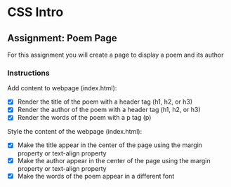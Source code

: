 # CSS Intro

## Assignment: Poem Page

For this assignment you will create a page to display a poem and its author

### Instructions
Add content to webpage (index.html):
- [x] Render the title of the poem with a header tag (h1, h2, or h3) 
- [x] Render the author of the poem with a header tag (h1, h2, or h3)
- [x] Render the words of the poem with a p tag (p)

Style the content of the webpage (index.html):
- [x] Make the title appear in the center of the page using the margin property or text-align property
- [x] Make the author appear in the center of the page using the margin property or text-align property
- [x] Make the words of the poem appear in a different font
